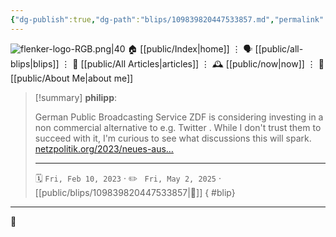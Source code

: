 ```yaml
---
{"dg-publish":true,"dg-path":"blips/109839820447533857.md","permalink":"/blips/109839820447533857/","title":"philipp on mastodon @ 2023-02-10"}
---
```



<div class="transclusion internal-embed is-loaded"><div class="markdown-embed">




![flenker-logo-RGB.png|40](/img/user/attachments/flenker-logo-RGB.png)
🏠 [[public/Index\|home]]  ⋮ 🗣️ [[public/all-blips\|blips]] ⋮  📝 [[public/All Articles\|articles]]  ⋮ 🕰️ [[public/now\|now]] ⋮ 🪪 [[public/About Me\|about me]]


</div></div>


> [!summary] **philipp**:
>
> German Public Broadcasting Service ZDF is considering investing in a non commercial alternative to e.g. Twitter . While I don't trust them to succeed with it, I'm curious to see what discussions this will spark. [netzpolitik.org/2023/neues-aus…](https://netzpolitik.org/2023/neues-aus-dem-fernsehrat-95-fragen-und-antworten-zum-public-spaces-incubator-des-zdf/)
> - - -
>
> 🗓️ <code>Fri, Feb 10, 2023</code>  · ✏️ <code> Fri, May 2, 2025</code>  · [[public/blips/109839820447533857\|🔗]]
{ #blip}


- - -

 👾
